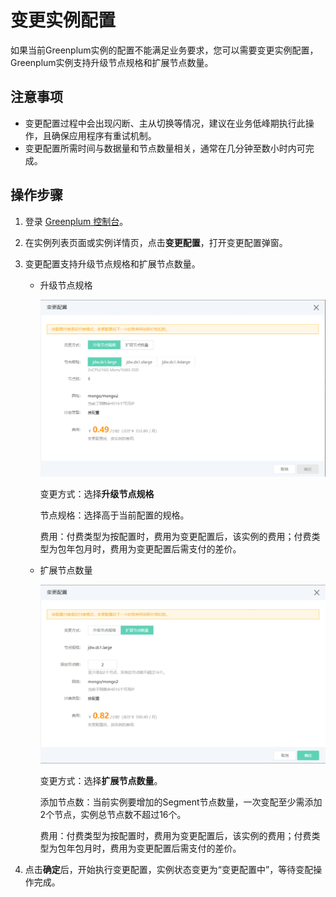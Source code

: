 # 变更实例配置

如果当前Greenplum实例的配置不能满足业务要求，您可以需要变更实例配置，Greenplum实例支持升级节点规格和扩展节点数量。

## 注意事项

- 变更配置过程中会出现闪断、主从切换等情况，建议在业务低峰期执行此操作，且确保应用程序有重试机制。
- 变更配置所需时间与数据量和节点数量相关，通常在几分钟至数小时内可完成。

## 操作步骤

1. 登录 [Greenplum 控制台](https://jdw-console.jdcloud.com/list)。

2. 在实例列表页面或实例详情页，点击**变更配置**，打开变更配置弹窗。

3. 变更配置支持升级节点规格和扩展节点数量。

   - 升级节点规格

     ![image-20191226144738092](../../../../../image/JCS-for-Greenplum/jdw-015.png)
     
     变更方式：选择**升级节点规格**
   
     节点规格：选择高于当前配置的规格。
   
     费用：付费类型为按配置时，费用为变更配置后，该实例的费用；付费类型为包年包月时，费用为变更配置后需支付的差价。
   
   - 扩展节点数量

     ![image-20191226150310512](../../../../../image/JCS-for-Greenplum/jdw-016.png)
   
     变更方式：选择**扩展节点数量**。
     
     添加节点数：当前实例要增加的Segment节点数量，一次变配至少需添加2个节点，实例总节点数不超过16个。
     
     费用：付费类型为按配置时，费用为变更配置后，该实例的费用；付费类型为包年包月时，费用为变更配置后需支付的差价。
   
4. 点击**确定**后，开始执行变更配置，实例状态变更为“变更配置中”，等待变配操作完成。
   
   
   
   

